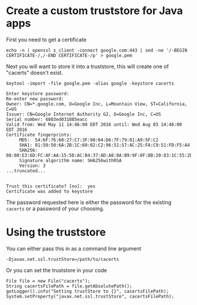 # Create a custom truststore for Java apps

First you need to get a certificate

`echo -n | openssl s_client -connect google.com:443 | sed -ne '/-BEGIN CERTIFICATE-/,/-END CERTIFICATE-/p' > google.pem`

Next you will want to store it into a truststore, this will create one of "cacerts" doesn't exist.

`keytool -import -file google.pem -alias google -keystore cacerts`


    Enter keystore password:  
    Re-enter new password: 
    Owner: CN=*.google.com, O=Google Inc, L=Mountain View, ST=California, C=US
    Issuer: CN=Google Internet Authority G2, O=Google Inc, C=US
    Serial number: 6803ed031885eacc
    Valid from: Wed May 11 14:46:00 EDT 2016 until: Wed Aug 03 14:46:00 EDT 2016
    Certificate fingerprints:
    	 MD5:  54:6F:76:60:27:C7:3F:90:04:D6:7F:79:81:A9:5F:C2
    	 SHA1: 81:50:50:6A:2B:1C:60:02:C2:96:51:57:AC:25:FA:C9:51:FD:F5:A4
    	 SHA256: 08:00:E3:6D:FC:AF:AA:15:5D:AC:B4:37:AD:A8:0A:B9:9F:0F:8B:20:83:1C:55:2B:0E:82:F4:3E:14:8E:91:1F
    	 Signature algorithm name: SHA256withRSA
    	 Version: 3
    ...truncated...
    
    
    Trust this certificate? [no]:  yes
    Certificate was added to keystore


The password requested here is either the password for the existing `cacerts` or a password of your choosing.


# Using the truststore

You can either pass this in as a command line argument

    -Djavax.net.ssl.trustStore=/path/to/cacerts

Or you can set the truststore in your code

    File file = new File("cacerts");
	String cacertsFilePath = file.getAbsolutePath();
	getLogger().info("Setting trustStore to {}", cacertsFilePath);
	System.setProperty("javax.net.ssl.trustStore", cacertsFilePath);
